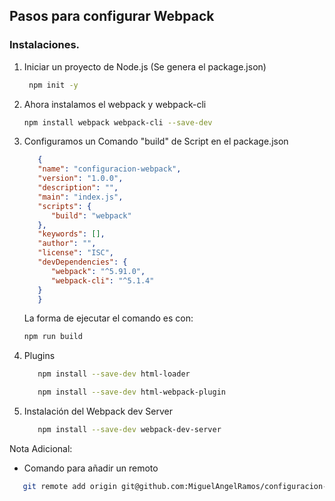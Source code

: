 ## Pasos para configurar Webpack

### Instalaciones.

1. Iniciar un proyecto de Node.js (Se genera el package.json)
   
   ```sh
    npm init -y 
   ```
2. Ahora instalamos el webpack y webpack-cli
   
   ```sh
   npm install webpack webpack-cli --save-dev
   ```
3. Configuramos un Comando "build" de Script en el package.json

   ```json
      {
      "name": "configuracion-webpack",
      "version": "1.0.0",
      "description": "",
      "main": "index.js",
      "scripts": {
         "build": "webpack"
      },
      "keywords": [],
      "author": "",
      "license": "ISC",
      "devDependencies": {
         "webpack": "^5.91.0",
         "webpack-cli": "^5.1.4"
      }
      }
   ```
   La forma de ejecutar el comando es con:
   ```sh
   npm run build
   ```

4. Plugins

   ```sh
      npm install --save-dev html-loader
   ```

   ```sh
      npm install --save-dev html-webpack-plugin
   ```
5. Instalación del Webpack dev Server

   ```sh
      npm install --save-dev webpack-dev-server
   ```

Nota Adicional:

- Comando para añadir un remoto 

```sh
   git remote add origin git@github.com:MiguelAngelRamos/configuracion-webpack.git
```